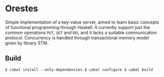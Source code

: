 # Orestes

Simple implementation of a key-value server, aimed to learn basic concepts of
functional programming through Haskell.
It currently support just the common operations `PUT`, `GET` and `DEL` and
it lacks a suitable communication protocol. Concurrency is handled through
transactional memory model given by library STM.

## Build

`
$ cabal install --only-dependencies
$ cabal configure
$ cabal build
`
